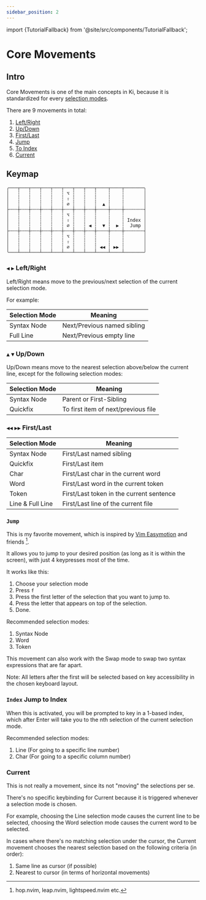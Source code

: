 ```yaml
---
sidebar_position: 2
---
```


import {TutorialFallback} from '@site/src/components/TutorialFallback';

# Core Movements

## Intro

Core Movements is one of the main concepts in Ki, because it is standardized for
every [selection modes](./selection-modes/index.md).

There are 9 movements in total:

1. [Left/Right](#--leftright)
1. [Up/Down](#--updown)
1. [First/Last](#--firstlast)
1. [Jump](#jump)
1. [To Index](#index-jump-to-index)
1. [Current](#current)

## Keymap

```
╭───┬───┬───┬───┬───┬───┬───┬───┬────┬────┬───────╮
│   ┆   ┆   ┆   ┆   ┆ ⌥ ┆   ┆   ┆    ┆    ┆       │
│   ┆   ┆   ┆   ┆   ┆ ⇧ ┆   ┆   ┆    ┆    ┆       │
│   ┆   ┆   ┆   ┆   ┆ ∅ ┆   ┆   ┆  ▲ ┆    ┆       │
├╌╌╌┼╌╌╌┼╌╌╌┼╌╌╌┼╌╌╌┼╌╌╌┼╌╌╌┼╌╌╌┼╌╌╌╌┼╌╌╌╌┼╌╌╌╌╌╌╌┤
│   ┆   ┆   ┆   ┆   ┆ ⌥ ┆   ┆   ┆    ┆    ┆       │
│   ┆   ┆   ┆   ┆   ┆ ⇧ ┆   ┆   ┆    ┆    ┆ Index │
│   ┆   ┆   ┆   ┆   ┆ ∅ ┆   ┆ ◀ ┆  ▼ ┆  ▶ ┆  Jump │
├╌╌╌┼╌╌╌┼╌╌╌┼╌╌╌┼╌╌╌┼╌╌╌┼╌╌╌┼╌╌╌┼╌╌╌╌┼╌╌╌╌┼╌╌╌╌╌╌╌┤
│   ┆   ┆   ┆   ┆   ┆ ⌥ ┆   ┆   ┆    ┆    ┆       │
│   ┆   ┆   ┆   ┆   ┆ ⇧ ┆   ┆   ┆    ┆    ┆       │
│   ┆   ┆   ┆   ┆   ┆ ∅ ┆   ┆   ┆ ◀◀ ┆ ▶▶ ┆       │
╰───┴───┴───┴───┴───┴───┴───┴───┴────┴────┴───────╯
```

### `◀` `▶` Left/Right

Left/Right means move to the previous/next selection of the current selection mode.

For example:

| Selection Mode | Meaning                     |
| -------------- | --------------------------- |
| Syntax Node    | Next/Previous named sibling |
| Full Line      | Next/Previous empty line    |

### `▲` `▼` Up/Down

Up/Down means move to the nearest selection above/below the current line, except for
the following selection modes:

| Selection Mode | Meaning                             |
| -------------- | ----------------------------------- |
| Syntax Node    | Parent or First-Sibling             |
| Quickfix       | To first item of next/previous file |

### `◀◀` `▶▶` First/Last

| Selection Mode   | Meaning                                  |
| ---------------- | ---------------------------------------- |
| Syntax Node      | First/Last named sibling                 |
| Quickfix         | First/Last item                          |
| Char             | First/Last char in the current word      |
| Word             | First/Last word in the current token     |
| Token            | First/Last token in the current sentence |
| Line & Full Line | First/Last line of the current file      |

### `Jump`

This is my favorite movement, which is inspired by [Vim Easymotion](https://github.com/easymotion/vim-easymotion) and friends [^1].

It allows you to jump to your desired position (as long as it is within the screen), with just 4 keypresses most of the time.

It works like this:

1. Choose your selection mode
1. Press `f`
1. Press the first letter of the selection that you want to jump to.
1. Press the letter that appears on top of the selection.
1. Done.

Recommended selection modes:

1. Syntax Node
1. Word
1. Token

This movement can also work with the Swap mode to swap two syntax expressions that are far apart.

[^1]: hop.nvim, leap.nvim, lightspeed.nvim etc.

<TutorialFallback filename="jump"/>

Note: All letters after the first will be selected based on key accessibility in the chosen keyboard layout.

### `Index` Jump to Index

When this is activated, you will be prompted to key in a 1-based index, which after Enter
will take you to the nth selection of the current selection mode.

Recommended selection modes:

1. Line (For going to a specific line number)
2. Char (For going to a specific column number)

### Current

This is not really a movement, since its not "moving" the selections per se.

There's no specific keybinding for Current because it is triggered whenever a
selection mode is chosen.

For example, choosing the Line selection mode causes the current line to be
selected, choosing the Word selection mode causes the current word to be selected.

In cases where there's no matching selection under the cursor, the Current movement chooses the nearest selection based on the following criteria (in order):

1. Same line as cursor (if possible)
2. Nearest to cursor (in terms of horizontal movements)
